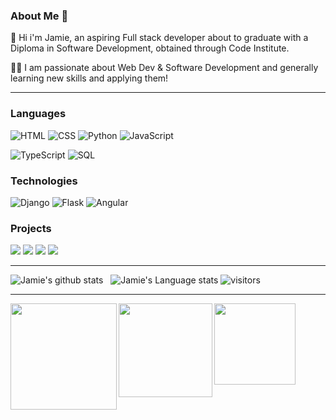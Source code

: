 <!--
**jamie120/jamie120** is a ✨ _special_ ✨ repository because its `README.md` (this file) appears on your GitHub profile.

Here are some ideas to get you started:

- 🔭 I’m currently working on ...
- 🌱 I’m currently learning ...
- 👯 I’m looking to collaborate on ...
- 🤔 I’m looking for help with ...
- 💬 Ask me about ...
- 📫 How to reach me: ...
- 😄 Pronouns: ...
- ⚡ Fun fact: ...
-->

### About Me 🚀
🌱 Hi i'm Jamie, an aspiring Full stack developer about to graduate with a Diploma in Software Development, obtained through Code Institute. </br>

👨‍💻  I am passionate about Web Dev & Software Development and generally learning new skills and applying them! </br>

<hr>

### Languages
![HTML](https://img.shields.io/badge/-HTML-000?&logo=HTML5)
![CSS](https://img.shields.io/badge/-CSS-000?&logo=Css3)
![Python](https://img.shields.io/badge/-Python-000?&logo=Python)
![JavaScript](https://img.shields.io/badge/-JavaScript-000?&logo=JavaScript)

![TypeScript](https://img.shields.io/badge/-TypeScript-000?&logo=TypeScript)
![SQL](https://img.shields.io/badge/-SQL-000?&logo=MySQL)

### Technologies

![Django](https://img.shields.io/badge/-Django-000?&logo=Django)
![Flask](https://img.shields.io/badge/-Flask-000?&logo=Flask)
![Angular](https://img.shields.io/badge/-Angular-000?&logo=Angular)

### Projects

[![](https://img.shields.io/badge/-🚗%20Wild%20Mile%20Conversions-000)](https://github.com/jamie120/ms4-wild-mile)
[![](https://img.shields.io/badge/-🍲%20Eat%20Vegan%20Recipes-000)](https://github.com/jamie120/ms3-eat-vegan-recipes)
[![](https://img.shields.io/badge/-🎶%20COVID‑19%20Dashboard-000)](https://github.com/jamie120/MS2-Soma-Post-Production-Services)
[![](https://img.shields.io/badge/-👷%20Dean's%20Plastering-000)](https://github.com/jamie120/ms1_d_r_plastering)

<hr>

![Jamie's github stats](https://github-readme-stats.vercel.app/api?username=jamie120&show_icons=true&hide_border=true)&nbsp;&nbsp;
![Jamie's Language stats](https://github-readme-stats-eight-theta.vercel.app/api/top-langs/?username=jamie120&layout=compact&langs_count=8)
![visitors](https://visitor-badge.laobi.icu/badge?page_id=jamie120.jamie120)

<hr>

<a href="https://www.linkedin.com/in/jamie-rolls/">
  <img align="left" width="170px" src="https://img.shields.io/badge/-LinkedIn-000?&logo=LinkedIn"  />
</a>
<a href="https://twitter.com/jamieRolls1">
  <img align="left" width="150px" src="https://img.shields.io/badge/-Twitter-000?&logo=Twitter" />
</a>
<a href="mailto:rollsjamie@gmail.com">
  <img align="left" width="130px" src="https://img.shields.io/badge/-Gmail-000?&logo=Gmail" />
</a><br>
